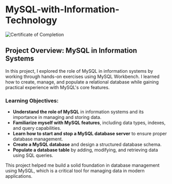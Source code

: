 # MySQL-with-Information-Technology

![Certificate of Completion](certificate_of_completion.png)

## Project Overview: MySQL in Information Systems

In this project, I explored the role of MySQL in information systems by working through hands-on exercises using MySQL Workbench. I learned how to create, manage, and populate a relational database while gaining practical experience with MySQL's core features.

### Learning Objectives:
- **Understand the role of MySQL** in information systems and its importance in managing and storing data.
- **Familiarize myself with MySQL features**, including data types, indexes, and query capabilities.
- **Learn how to start and stop a MySQL database server** to ensure proper database management.
- **Create a MySQL database** and design a structured database schema.
- **Populate a database table** by adding, modifying, and retrieving data using SQL queries.

This project helped me build a solid foundation in database management using MySQL, which is a critical tool for managing data in modern applications.
